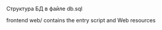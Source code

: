 Структура БД в файле db.sql


frontend
    web/                 contains the entry script and Web resources
